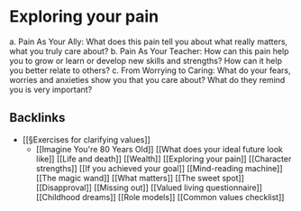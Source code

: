 # Exploring your pain
a. Pain As Your Ally: What does this pain tell you about what really matters, what you truly care about?
b. Pain As Your Teacher: How can this pain help you to grow or learn or develop new skills and strengths? How can it help you better relate to others?
c. From Worrying to Caring: What do your fears, worries and anxieties show you that you care about? What do they remind you is very important?

## Backlinks
* [[§Exercises for clarifying values]]
	* [[Imagine You're 80 Years Old]]
[[What does your ideal future look like]]
[[Life and death]]
[[Wealth]]
[[Exploring your pain]]
[[Character strengths]]
[[If you achieved your goal]]
[[Mind-reading machine]]
[[The magic wand]]
[[What matters]]
[[The sweet spot]]
[[Disapproval]]
[[Missing out]]
[[Valued living questionnaire]]
[[Childhood dreams]]
[[Role models]]
[[Common values checklist]]

<!-- #Life -->

<!-- {BearID:F7893DD7-FB5A-4804-8DEF-A530AFEB460A-15756-000013035F3DB732} -->
